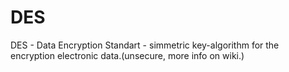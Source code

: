# DES
DES - Data Encryption Standart - simmetric key-algorithm for the encryption electronic data.(unsecure, more info on wiki.)
